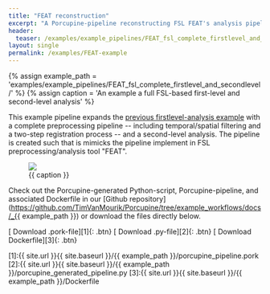 ```yaml
---
title: "FEAT reconstruction"
excerpt: "A Porcupine-pipeline reconstructing FSL FEAT's analysis pipeline."
header:
  teaser: /examples/example_pipelines/FEAT_fsl_complete_firstlevel_and_secondlevel/porcupine_graph.png
layout: single
permalink: /examples/FEAT-example
---
```


{% assign example_path = 'examples/example_pipelines/FEAT_fsl_complete_firstlevel_and_secondlevel/' %}
{% assign caption = 'An example a full FSL-based first-level and second-level analysis' %}

This example pipeline expands the [previous firstlevel-analysis example](/Porcupine/examples/firstlevel-example)
with a complete preprocessing pipeline -- including temporal/spatial filtering
and a two-step registration process -- and a second-level analysis. The pipeline
is created such that is mimicks the pipeline implement in FSL preprocessing/analysis
tool "FEAT".

<figure>
	<a href="{{ site.url }}{{ site.baseurl }}/{{ example_path }}/porcupine_graph.png"><img
    src="{{ site.url }}{{ site.baseurl }}/{{ example_path }}/porcupine_graph.png"></a>
	<figcaption>{{ caption }}</figcaption>
</figure>

Check out the Porcupine-generated Python-script, Porcupine-pipeline, and
associated Dockerfile in our [Github repository](https://github.com/TimVanMourik/Porcupine/tree/example_workflows/docs/_{{ example_path }}) or download the files directly below.

[<i class="fa fa-download"></i> Download .pork-file][1]{: .btn}
[<i class="fa fa-download"></i> Download .py-file][2]{: .btn}
[<i class="fa fa-download"></i> Download Dockerfile][3]{: .btn}

[1]:{{ site.url }}{{ site.baseurl }}/{{ example_path }}/porcupine_pipeline.pork
[2]:{{ site.url }}{{ site.baseurl }}/{{ example_path }}/porcupine_generated_pipeline.py
[3]:{{ site.url }}{{ site.baseurl }}/{{ example_path }}/Dockerfile

